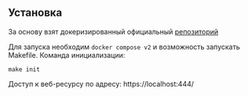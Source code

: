 ## Установка

За основу взят докеризированный официальный [репозиторий](https://github.com/dunglas/symfony-docker)

Для запуска необходим `docker compose v2` и возможность запускать Makefile.
Команда инициализации:

```make init```

Доступ к веб-ресурсу по адресу: https://localhost:444/
